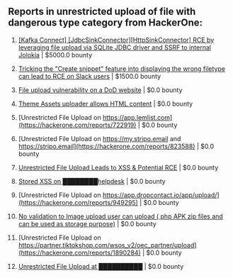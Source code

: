 ## Reports in unrestricted upload of file with dangerous type category from HackerOne:

1. [[Kafka Connect] [JdbcSinkConnector][HttpSinkConnector] RCE by leveraging file upload via SQLite JDBC driver and SSRF to internal Jolokia](https://hackerone.com/reports/1547877) | $5000.0 bounty

2. [Tricking the "Create snippet" feature into displaying the wrong filetype can lead to RCE on Slack users](https://hackerone.com/reports/833080) | $1500.0 bounty

3. [File upload vulnerability on a DoD website](https://hackerone.com/reports/191243) | $0.0 bounty

4. [Theme Assets uploader allows HTML content](https://hackerone.com/reports/769998) | $0.0 bounty

5. [Unrestricted File Upload on https://app.lemlist.com](https://hackerone.com/reports/722919) | $0.0 bounty

6. [Unrestricted File Upload on https://my.stripo.email and https://stripo.email](https://hackerone.com/reports/823588) | $0.0 bounty

7. [Unrestricted File Upload Leads to XSS & Potential RCE](https://hackerone.com/reports/900179) | $0.0 bounty

8. [Stored XSS on ████████helpdesk](https://hackerone.com/reports/901799) | $0.0 bounty

9. [Unrestricted File Upload on https://app.dropcontact.io/app/upload/](https://hackerone.com/reports/949295) | $0.0 bounty

10. [No validation to Image upload user can upload ( php APK zip files and can be used as storage purpose)](https://hackerone.com/reports/1644062) | $0.0 bounty

11. [Unrestricted File Upload on https://partner.tiktokshop.com/wsos_v2/oec_partner/upload](https://hackerone.com/reports/1890284) | $0.0 bounty

12. [Unrestricted File Upload at ██████████](https://hackerone.com/reports/2357778) | $0.0 bounty


